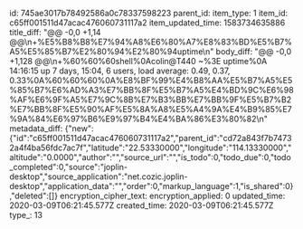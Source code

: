 id: 745ae3017b78492586a0c78337598223
parent_id: 
item_type: 1
item_id: c65ff001511d47acac476060731117a2
item_updated_time: 1583734635886
title_diff: "@@ -0,0 +1,14 @@\n+%E5%B8%B8%E7%94%A8%E6%80%A7%E8%83%BD%E5%B7%A5%E5%85%B7%E2%80%94%E2%80%94uptime\n"
body_diff: "@@ -0,0 +1,128 @@\n+%60%60%60shell%0Acolin@T440 ~%3E uptime%0A 14:16:15 up 7 days, 15:04,  6 users,  load average: 0.49, 0.37, 0.33%0A%60%60%60%0A%E8%BF%99%E4%B8%AA%E5%B7%A5%E5%85%B7%E6%AD%A3%E7%BB%8F%E5%B7%A5%E4%BD%9C%E6%98%AF%E6%9F%A5%E7%9C%8B%E7%B3%BB%E7%BB%9F%E5%B7%B2%E7%BB%8F%E5%90%AF%E5%8A%A8%E5%A4%9A%E4%B9%85%E7%9A%84%E6%97%B6%E9%97%B4%E4%BA%86%E3%80%82\n"
metadata_diff: {"new":{"id":"c65ff001511d47acac476060731117a2","parent_id":"cd72a843f7b74732a4f4ba56fdc7ac7f","latitude":"22.53330000","longitude":"114.13330000","altitude":"0.0000","author":"","source_url":"","is_todo":0,"todo_due":0,"todo_completed":0,"source":"joplin-desktop","source_application":"net.cozic.joplin-desktop","application_data":"","order":0,"markup_language":1,"is_shared":0},"deleted":[]}
encryption_cipher_text: 
encryption_applied: 0
updated_time: 2020-03-09T06:21:45.577Z
created_time: 2020-03-09T06:21:45.577Z
type_: 13